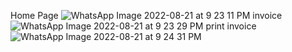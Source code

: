 Home Page
![WhatsApp Image 2022-08-21 at 9 23 11 PM](https://user-images.githubusercontent.com/97376129/185800360-b76f544e-1609-4e10-b083-4e4d3390c358.jpeg)
invoice 
![WhatsApp Image 2022-08-21 at 9 23 29 PM](https://user-images.githubusercontent.com/97376129/185800380-f229aaeb-bdc7-4b0e-a9cb-c4723d5313ad.jpeg)
print invoice
![WhatsApp Image 2022-08-21 at 9 24 31 PM](https://user-images.githubusercontent.com/97376129/185800386-fa365807-0dc8-41eb-9bd5-da86c8e413a0.jpeg)
